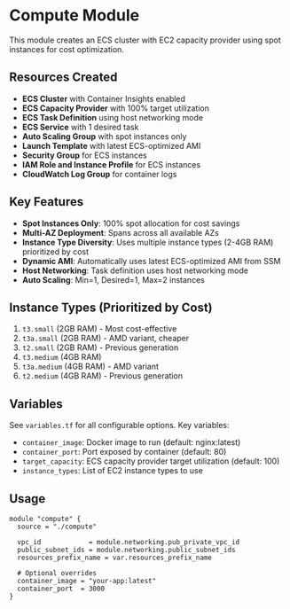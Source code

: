 # Compute Module

This module creates an ECS cluster with EC2 capacity provider using spot instances for cost optimization.

## Resources Created

- **ECS Cluster** with Container Insights enabled
- **ECS Capacity Provider** with 100% target utilization
- **ECS Task Definition** using host networking mode
- **ECS Service** with 1 desired task
- **Auto Scaling Group** with spot instances only
- **Launch Template** with latest ECS-optimized AMI
- **Security Group** for ECS instances
- **IAM Role and Instance Profile** for ECS instances
- **CloudWatch Log Group** for container logs

## Key Features

- **Spot Instances Only**: 100% spot allocation for cost savings
- **Multi-AZ Deployment**: Spans across all available AZs
- **Instance Type Diversity**: Uses multiple instance types (2-4GB RAM) prioritized by cost
- **Dynamic AMI**: Automatically uses latest ECS-optimized AMI from SSM
- **Host Networking**: Task definition uses host networking mode
- **Auto Scaling**: Min=1, Desired=1, Max=2 instances

## Instance Types (Prioritized by Cost)

1. `t3.small` (2GB RAM) - Most cost-effective
2. `t3a.small` (2GB RAM) - AMD variant, cheaper
3. `t2.small` (2GB RAM) - Previous generation
4. `t3.medium` (4GB RAM)
5. `t3a.medium` (4GB RAM) - AMD variant
6. `t2.medium` (4GB RAM) - Previous generation

## Variables

See `variables.tf` for all configurable options. Key variables:

- `container_image`: Docker image to run (default: nginx:latest)
- `container_port`: Port exposed by container (default: 80)
- `target_capacity`: ECS capacity provider target utilization (default: 100)
- `instance_types`: List of EC2 instance types to use

## Usage

```hcl
module "compute" {
  source = "./compute"

  vpc_id            = module.networking.pub_private_vpc_id
  public_subnet_ids = module.networking.public_subnet_ids
  resources_prefix_name = var.resources_prefix_name

  # Optional overrides
  container_image = "your-app:latest"
  container_port  = 3000
}
```